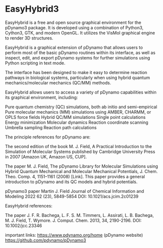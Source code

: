 # EasyHybrid3
EasyHybrid is a free and open source graphical environment for the pDynamo3 package. It is developed using a combination of Python3, Cython3, GTK, and modern OpenGL. It utilizes the VisMol graphical engine to render 3D structures. 

EasyHybrid is a graphical extension of pDynamo that allows users to perform most of the basic pDynamo routines within its interface, as well as inspect, edit, and export pDynamo systems for further simulations using Python scripting in text mode.

The interface has been designed to make it easy to determine reaction pathways in biological systems, particularly when using hybrid quantum mechanics/molecular mechanics (QC/MM) methods.

EasyHybrid allows users to access a variety of pDynamo capabilities within its graphical environment, including:

Pure quantum chemistry (QC) simulations, both ab initio and semi-empirical
Pure molecular mechanics (MM) simulations using AMBER, CHARMM, or OPLS force fields
Hybrid QC/MM simulations
Single point calculations
Energy minimization
Molecular dynamics
Reaction coordinate scanning
Umbrella sampling
Reaction path calculations


The principle references for pDynamo are:

The second edition of the book M. J. Field, A Practical Introduction to the Simulation of Molecular Systems published by Cambridge University Press in 2007 [Amazon UK, Amazon US, CUP].

The paper M. J. Field, The pDynamo Library for Molecular Simulations using Hybrid Quantum Mechanical and Molecular Mechanical Potentials, J. Chem. Theo. Comp. 4, 1151–1161 (2008) [Link]. This paper provides a general introduction to pDynamo and its QC models and hybrid potentials.

pDynamo3 paper Martin J. Field Journal of Chemical Information and Modeling 2022 62 (23), 5849-5854 DOI: 10.1021/acs.jcim.2c01239 

EasyHybrid references:

The paper J. F. R. Bachega, L. F. S. M. Timmers, L. Assirati, L. B. Bachega, M. J. Field, T. Wymore. J. Comput. Chem. 2013, 34, 2190-2196. DOI: 10.1002/jcc.23346

important links:
https://www.pdynamo.org/home (pDynamo website)
https://github.com/pdynamo/pDynamo3 

